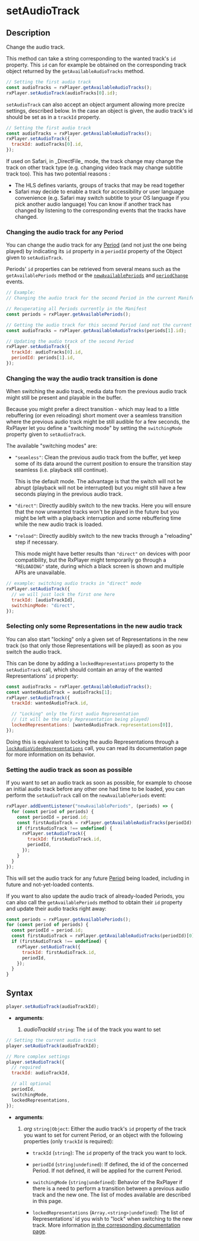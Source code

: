 # setAudioTrack

## Description

Change the audio track.

This method can take a string corresponding to the wanted track's `id` property.
This `id` can for example be obtained on the corresponding track object returned
by the `getAvailableAudioTracks` method.

```js
// Setting the first audio track
const audioTracks = rxPlayer.getAvailableAudioTracks();
rxPlayer.setAudioTrack(audioTracks[0].id);
```

`setAudioTrack` can also accept an object argument allowing more precize
settings, described below.
In the case an object is given, the audio track's id should be set as in a
`trackId` property.
```js
// Setting the first audio track
const audioTracks = rxPlayer.getAvailableAudioTracks();
rxPlayer.setAudioTrack({
  trackId: audioTracks[0].id,
});
```

<div class="warning">
If used on Safari, in _DirectFile_ mode, the track change may change
the track on other track type (e.g. changing video track may change subtitle
track too).
This has two potential reasons :

<ul>
  <li>The HLS defines variants, groups of tracks that may be read together</li>
  <li>Safari may decide to enable a track for accessibility or user language
  convenience (e.g. Safari may switch subtitle to your OS language if you pick
  another audio language)
  You can know if another track has changed by listening to the corresponding
  events that the tracks have changed.</li>
</ul>
</div>

### Changing the audio track for any Period

You can change the audio track for any
[Period](../../Getting_Started/Glossary.md#period) (and not just the one being
played) by indicating its `id` property in a `periodId` property of the Object
given to `setAudioTrack`.

Periods' `id` properties can be retrieved from several means such as the
`getAvailablePeriods` method or the
[`newAvailablePeriods`](../Player_Events.md#newavailableperiods) and
[`periodChange`](../Player_Events.md#periodchange) events.

```js
// Example:
// Changing the audio track for the second Period in the current Manifest

// Recuperating all Periods currently in the Manifest
const periods = rxPlayer.getAvailablePeriods();

// Getting the audio track for this second Period (and not the current one):
const audioTracks = rxPlayer.getAvailableAudioTracks(periods[1].id);

// Updating the audio track of the second Period
rxPlayer.setAudioTrack({
  trackId: audioTracks[0].id,
  periodId: periods[1].id,
});

```

### Changing the way the audio track transition is done

When switching the audio track, media data from the previous audio track might
still be present and playable in the buffer.

Because you might prefer a direct transition - which may lead to a little
rebuffering (or even reloading) short moment over a seamless transition where
the previous audio track might be still audible for a few seconds, the RxPlayer
let you define a "switching mode" by setting the `switchingMode` property given
to `setAudioTrack`.

The available "switching modes" are:

  - `"seamless"`: Clean the previous audio track from the buffer, yet keep some
    of its data around the current position to ensure the transition stay
    seamless (i.e. playback still continue).

    This is the default mode.
    The advantage is that the switch will not be abrupt (playback will not be
    interrupted) but you might still have a few seconds playing in the
    previous audio track.

  - `"direct"`: Directly audibly switch to the new tracks.
    Here you will ensure that the now unwanted tracks won't be
    played in the future but you might be left with a playback interruption
    and some rebuffering time while the new audio track is loaded.

  - `"reload"`: Directly audibly switch to the new tracks
    through a "reloading" step if necessary.

    This mode might have better results than `"direct"` on devices with poor
    compatibility, but the RxPlayer might temporarily go through
    a `"RELOADING"` state, during which a black screen is shown and multiple
    APIs are unavailable.

```js
// example: switching audio tracks in "direct" mode
rxPlayer.setAudioTrack({
  // we will just lock the first one here
  trackId: [audioTrackId],
  switchingMode: "direct",
});
```


### Selecting only some Representations in the new audio track

You can also start "locking" only a given set of Representations in the new
track (so that only those Representations will be played) as soon as you switch
the audio track.

This can be done by adding a `lockedRepresentations` property to the
`setAudioTrack` call, which should contain an array of the wanted
Representations' `id` property:

```js
const audioTracks = rxPlayer.getAvailableAudioTracks();
const wantedAudioTrack = audioTracks[1];
rxPlayer.setAudioTrack({
  trackId: wantedAudioTrack.id,

  // "Locking" only the first audio Representation
  // (it will be the only Representation being played)
  lockedRepresentations: [wantedAudioTrack.representations[0]],
});
```

Doing this is equivalent to locking the audio Representations through a
[`lockAudioVideoRepresentations`](../Representation_Selection/lockAudioVideoRepresentations.md)
call, you can read its documentation page for more information on its behavior.


### Setting the audio track as soon as possible

If you want to set an audio track as soon as possible, for example to choose an
initial audio track before any other one had time to be loaded, you can
perform the `setAudioTrack` call on the `newAvailablePeriods` event:
```js
rxPlayer.addEventListener("newAvailablePeriods", (periods) => {
  for (const period of periods) {
    const periodId = period.id;
    const firstAudioTrack = rxPlayer.getAvailableAudioTracks(periodId)[0];
    if (firstAudioTrack !== undefined) {
      rxPlayer.setAudioTrack({
        trackId: firstAudioTrack.id,
        periodId,
      });
    }
  }
});
```

This will set the audio track for any future
[Period](../../Getting_Started/Glossary.md#period) being loaded, including in
future and not-yet-loaded contents.

If you want to also update the audio track of already-loaded Periods, you can
also call the `getAvailablePeriods` method to obtain their `id` property and
update their audio tracks right away:

```js
const periods = rxPlayer.getAvailablePeriods();
for (const period of periods) {
  const periodId = period.id;
  const firstAudioTrack = rxPlayer.getAvailableAudioTracks(periodId)[0];
  if (firstAudioTrack !== undefined) {
    rxPlayer.setAudioTrack({
      trackId: firstAudioTrack.id,
      periodId,
    });
  }
}
```

## Syntax

```js
player.setAudioTrack(audioTrackId);
```

 - **arguments**:

   1. _audioTrackId_ `string`: The `id` of the track you want to set

```js
// Setting the current audio track
player.setAudioTrack(audioTrackId);

// More complex settings
player.setAudioTrack({
  // required
  trackId: audioTrackId,

  // all optional
  periodId,
  switchingMode,
  lockedRepresentations,
});
```

 - **arguments**:

   1. _arg_ `string|Object`: Either the audio track's `id` property of the
     track you want to set for current Period, or an object with the following
     properties (only `trackId` is required):

       - `trackId` (`string`): The `id` property of the track you want to lock.

       - `periodId` (`string|undefined`): If defined, the id of the concerned
         Period. If not defined, it will be applied for the current Period.

       - `switchingMode` (`string|undefined`): Behavior of the RxPlayer if there
         is a need to perform a transition between a previous audio track and
         the new one.
         The list of modes available are described in this page.

       - `lockedRepresentations` (`Array.<string>|undefined`): The list of
         Representations' id you wish to "lock" when switching to the new track.
         More information [in the corresponding documentation
         page](../Representation_Selection/lockAudioVideoRepresentations.md).
